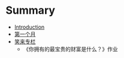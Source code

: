 # Summary

* [Introduction](README.md)
* [第一个月](201608.md)
* [笑来专栏](xialai/README.md)
   * 《你拥有的最宝贵的财富是什么？》作业

